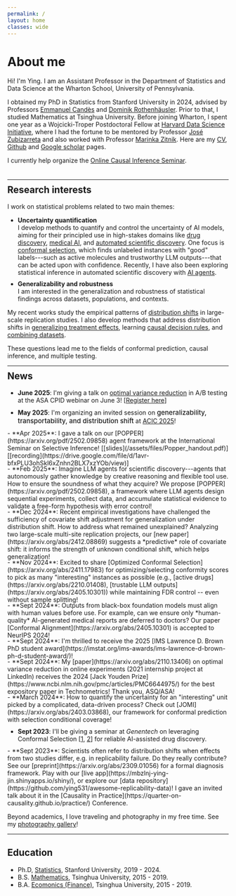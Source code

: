 ```yaml
---
permalink: /
layout: home 
classes: wide
---
```


<!-- <figure style="width: 200px; margin: 40px" class="align-left">
  <img src="assets/images/bio.jpeg" alt="">
</figure>  -->

# About me

 <!-- <p style="margin-top: 0px; margin-bottom: 50px;"></p>  -->
Hi! I'm Ying. I am an Assistant Professor in the Department of Statistics and Data Science at the Wharton School, University of Pennsylvania. 

I obtained my PhD in Statistics from Stanford University in 2024, advised by Professors [Emmanuel Candès](https://candes.su.domains/) and [Dominik Rothenhäusler](https://sites.google.com/view/rothenhaeusler/home?authuser=0). Prior to that, I studied Mathematics at Tsinghua University. Before joining Wharton, I spent one year as a Wojcicki-Troper Postdoctoral Fellow at [Harvard Data Science Initiative](https://datascience.harvard.edu/), where I had the fortune to be mentored by Professor [José Zubizarreta](http://jrzubizarreta.com/) and also worked with Professor [Marinka Zitnik](https://zitniklab.hms.harvard.edu/). Here are my [CV](/assets/files/cv_yj.pdf), [Github](https://github.com/ying531) and [Google scholar](https://scholar.google.com/citations?user=lT5KFUkAAAAJ&hl=en) pages. 


I currently help organize the [Online Causal Inference Seminar](https://sites.google.com/view/ocis/). 


 <p style="margin-top: 0px; margin-bottom: 35px;"></p> 
 
--- 
 
 <p style="margin-top: -20px;"></p> 
 

## Research interests


 

I work on statistical problems related to two main themes:

- **Uncertainty quantification**    
I develop methods to quantify and control the uncertainty of AI models, aiming for their principled use in high-stakes domains like [drug discovery](https://arxiv.org/abs/2210.01408), [medical AI](https://arxiv.org/abs/2405.10301), and [automated scientific discovery](https://arxiv.org/pdf/2502.09858). 
One focus is [conformal selection](https://arxiv.org/abs/2210.01408), which finds unlabeled instances with "good" labels---such as active molecules and trustworthy LLM outputs---that can be acted upon with confidence. 
Recently, I have also been exploring statistical inference in automated scientific discovery with [AI agents](https://arxiv.org/pdf/2502.09858). 

 <p style="margin-top: -5px;"></p> 

- **Generalizability and robustness**   
I am interested in the generalization and robustness of statistical findings across datasets, populations, and contexts. 
<!-- Specifically, I study the (empirical) nature of real distribution shifts, models to describe them, and methods to protect against or adapt to them in generalizing treatment effects, replicating causal experiments, and learning decision rules. Related projects: -->
My recent works study the empirical patterns of [distribution shifts](https://arxiv.org/abs/2412.08869) in large-scale replication studies. I also develop methods that address distribution shifts in [generalizing treatment effects](https://arxiv.org/abs/2104.04565), learning [causal decision rules](https://arxiv.org/abs/2212.09900), and [combining datasets](https://arxiv.org/abs/2211.10032).  

These questions lead me to the fields of conformal prediction, causal inference, and multiple testing. 
 


<!-- <p style="margin-top: 0px; margin-bottom: 50px;"></p> -->
<!--  </br> </br>
 &nbsp;   -->
 

---

<p style="margin-top: -20px;"></p> 


## News

- **June 2025**: I'm giving a talk on [optimal variance reduction](https://arxiv.org/abs/2110.13406) in A/B testing at the ASA CPID webinar on June 3! [[Register here](https://lnkd.in/eZzE4486)]  
<p style="margin-top: 0px; margin-bottom: -4px;"></p> 

- **May 2025**: I'm organizing an invited session on <span style="font-size:15px;font-weight: 480;">generalizability, transportability, and distribution shift</span> at [ACIC 2025](https://sci-info.org/2025-meeting/)!  
<p style="margin-top: 0px; margin-bottom: -4px;"></p> 
- **Apr 2025**: I gave a talk on our [POPPER](https://arxiv.org/pdf/2502.09858) agent framework at the International Seminar on Selective Inference! [[slides](/assets/files/Popper_handout.pdf)] [[recording](https://drive.google.com/file/d/1avr-bfxPLU3ohSkl6xZnhn2BLX7xzYOb/view)]
<p style="margin-top: 0px; margin-bottom: -4px;"></p> 
- **Feb 2025**: Imagine LLM agents for scientific discovery---agents that autonomously gather knowledge by creative reasoning and flexible tool use. How to ensure the soundness of what they acquire? We propose [POPPER](https://arxiv.org/pdf/2502.09858), a framework where LLM agents design sequential experiments, collect  data, and accumulate statistical evidence to validate a free-form hypothesis with error control! 
<p style="margin-top: 0px; margin-bottom: -4px;"></p> 
- **Dec 2024**: Recent empirical investigations have challenged the sufficiency of covariate shift adjustment for generalization under distribution shift. How to address what remained unexplained? Analyzing two large-scale multi-site replication projects, our [new paper](https://arxiv.org/abs/2412.08869) suggests a *predictive* role of covariate shift: it informs the strength of unknown conditional shift, which helps generalization! 
<p style="margin-top: 0px; margin-bottom: -4px;"></p> 
- **Nov 2024**: Excited to share [Optimized Conformal Selection](https://arxiv.org/abs/2411.17983) for optimizing/selecting conformity scores to pick as many "interesting" instances as possible (e.g., [active drugs](https://arxiv.org/abs/2210.01408), [trustable LLM outputs](https://arxiv.org/abs/2405.10301)) while maintaining FDR control -- even without sample splitting! 
<p style="margin-top: 0px; margin-bottom: -4px;"></p> 
- **Sept 2024**: Outputs from black-box foundation models must align with human values before use. For example, can we ensure only *human-quality* AI-generated medical reports are deferred to doctors? Our paper [Conformal Alignment](https://arxiv.org/abs/2405.10301) is accepted to NeurIPS 2024!
<p style="margin-top: 0px; margin-bottom: -4px;"></p> 
- **Sept 2024**: I'm thrilled to receive the 2025 [IMS Lawrence D. Brown PhD student award](https://imstat.org/ims-awards/ims-lawrence-d-brown-ph-d-student-award/)!
<p style="margin-top: 0px; margin-bottom: -4px;"></p> 
- **Sept 2024**: My [paper](https://arxiv.org/abs/2110.13406) on optimal variance reduction in online experiments (2021 internship project at LinkedIn) receives the 2024 [Jack Youden Prize](https://www.ncbi.nlm.nih.gov/pmc/articles/PMC6644975/) for the best expository paper in Technometrics! Thank you, ASQ/ASA! 
<p style="margin-top: 0px; margin-bottom: -4px;"></p> 
- **March 2024**: How to quantify the uncertainty for an "interesting" unit picked by a complicated, data-driven process? Check out [JOMI](https://arxiv.org/abs/2403.03868), our framework for conformal prediction with selection conditional coverage!
<p style="margin-top: 0px; margin-bottom: -4px;"></p> 

- **Sept 2023**:  I'll be giving a seminar at *Genentech* on leveraging Conformal Selection [[1](https://arxiv.org/abs/2210.01408), [2](https://arxiv.org/abs/2307.09291)] for reliable AI-assisted drug discovery. 
<p style="margin-top: 0px; margin-bottom: -4px;"></p> 
- **Sept 2023**:  Scientists often refer to distribution shifts when effects from two studies differ, e.g. in replicability failure. Do they really contribute? See our [preprint](https://arxiv.org/abs/2309.01056) for a formal diagnosis framework. Play with our [live app](https://mbzlnj-ying-jin.shinyapps.io/shiny/), or explore our [data repository](https://github.com/ying531/awesome-replicability-data)! I gave an invited talk about it in the [Causality in Practice](https://quarter-on-causality.github.io/practice/) Conference.
 


Beyond academics, I love traveling and photography in my free time. See my [photography gallery](https://www.flickr.com/people/191232754@N08/)! 
  
---

## Education

- Ph.D, [Statistics](https://statistics.stanford.edu/), Stanford University, 2019 - 2024.
- B.S. [Mathematics](https://www.math.tsinghua.edu.cn/#), Tsinghua University, 2015 - 2019.
- B.A. [Ecomonics (Finance)](https://www.sem.tsinghua.edu.cn/en/), Tsinghua University, 2015 - 2019.

 

    
 
